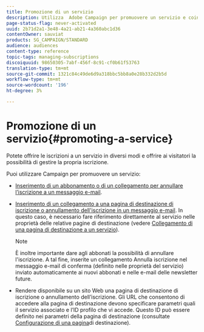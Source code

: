 ```yaml
---
title: Promozione di un servizio
description: Utilizza  Adobe Campaign per promuovere un servizio e coinvolgere i clienti attraverso pagine di destinazione dedicate, e-mail o direttamente sul tuo sito web.
page-status-flag: never-activated
uuid: 2b71d2a1-3e48-4a21-ab21-4a360abc1d36
contentOwner: sauviat
products: SG_CAMPAIGN/STANDARD
audience: audiences
content-type: reference
topic-tags: managing-subscriptions
discoiquuid: 98650305-7abf-456f-8c91-cf0b61f53763
translation-type: tm+mt
source-git-commit: 1321c84c49de6d9a318bbc5bb8a0e28b332d2b5d
workflow-type: tm+mt
source-wordcount: '196'
ht-degree: 3%

---
```



# Promozione di un servizio{#promoting-a-service}

Potete offrire le iscrizioni a un servizio in diversi modi e offrire ai visitatori la possibilità di gestire la propria iscrizione.

Puoi utilizzare Campaign per promuovere un servizio:

* [Inserimento di un abbonamento o di un collegamento per annullare l’iscrizione a un messaggio e-mail](../../designing/using/links.md#inserting-a-link).

* [Inserimento di un collegamento a una pagina di destinazione di iscrizione o annullamento dell&#39;iscrizione in un messaggio e-mail](../../designing/using/links.md). In questo caso, è necessario fare riferimento direttamente al servizio nelle proprietà delle relative pagine di destinazione (vedere [Collegamento di una pagina di destinazione a un servizio](../../channels/using/configuring-landing-page.md#linking-a-landing-page-to-a-service)).

   >[!NOTE]
   >
   >È inoltre importante dare agli abbonati la possibilità di annullare l&#39;iscrizione. A tal fine, inserite un collegamento <b></b> Annulla iscrizione nel messaggio e-mail di conferma (definito nelle proprietà del servizio) inviato automaticamente ai nuovi abbonati e nelle e-mail delle newsletter future.

* Rendere disponibile su un sito Web una pagina di destinazione di iscrizione o annullamento dell’iscrizione. Gli URL che consentono di accedere alla pagina di destinazione devono specificare parametri quali il servizio associato e l’ID profilo che vi accede. Questo ID può essere definito nei parametri della pagina di destinazione (consultate [Configurazione di una pagina](../../channels/using/configuring-landing-page.md)di destinazione).
